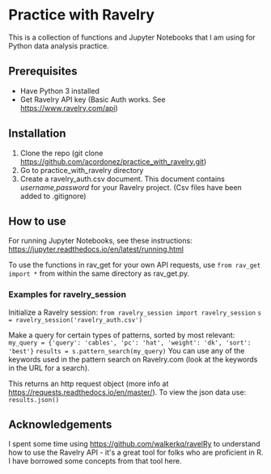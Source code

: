 # Practice with Ravelry
This is a collection of functions and Jupyter Notebooks that I am using for Python data analysis practice. 

## Prerequisites
- Have Python 3 installed
- Get Ravelry API key (Basic Auth works. See https://www.ravelry.com/api)

## Installation
1. Clone the repo (git clone https://github.com/acordonez/practice_with_ravelry.git)
2. Go to practice_with_ravelry directory
3. Create a ravelry_auth.csv document. This document contains *username,password* for your Ravelry project. (Csv files have been added to .gitignore)

## How to use
For running Jupyter Notebooks, see these instructions: https://jupyter.readthedocs.io/en/latest/running.html

To use the functions in rav_get for your own API requests, use `from rav_get import *` from within the same directory as rav_get.py.

### Examples for ravelry_session

Initialize a Ravelry session:
`from ravelry_session import ravelry_session`
`s = ravelry_session('ravelry_auth.csv')`

Make a query for certain types of patterns, sorted by most relevant:
`my_query = {'query': 'cables', 'pc': 'hat', 'weight': 'dk', 'sort': 'best'}`
`results = s.pattern_search(my_query)`
You can use any of the keywords used in the pattern search on Ravelry.com (look at the keywords in the URL for a search).

This returns an http request object (more info at https://requests.readthedocs.io/en/master/). To view the json data use:
`results.json()`

## Acknowledgements
I spent some time using https://github.com/walkerkq/ravelRy to understand how to use the Ravelry API - it's a great tool for folks who are proficient in R. I have borrowed some concepts from that tool here.
